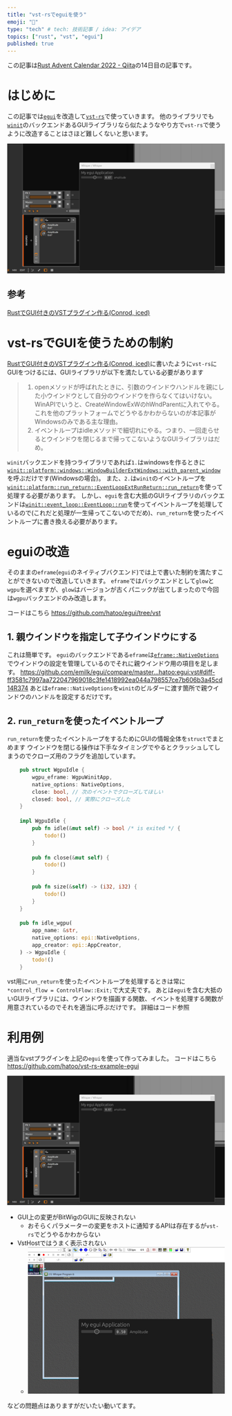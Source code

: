 ```yaml
---
title: "vst-rsでeguiを使う"
emoji: "🦀"
type: "tech" # tech: 技術記事 / idea: アイデア
topics: ["rust", "vst", "egui"]
published: true
---
```


この記事は[Rust Advent Calendar 2022 - Qiita](https://qiita.com/advent-calendar/2022/rust)の14日目の記事です。

# はじめに

この記事では[`egui`](https://github.com/emilk/egui)を改造して[`vst-rs`](https://github.com/RustAudio/vst-rs)で使っていきます。
他のライブラリでも[`winit`](https://github.com/rust-windowing/winit)のバックエンドあるGUIライブラリなら似たようなやり方で`vst-rs`で使うように改造することはさほど難しくないと思います。

![demo](/images/egui-on-bitwig.png)

## 参考

[RustでGUI付きのVSTプラグイン作る(Conrod, iced)](https://qiita.com/hatoo@github/items/01d7b5266d4e8787785a)

# vst-rsでGUIを使うための制約

[RustでGUI付きのVSTプラグイン作る(Conrod, iced)](https://qiita.com/hatoo@github/items/01d7b5266d4e8787785a)に書いたように`vst-rs`にGUIをつけるには、GUIライブラリが以下を満たしている必要があります


> 1. openメソッドが呼ばれたときに、引数のウインドウハンドルを親にした小ウインドウとして自分のウインドウを作らなくてはいけない。WinAPIでいうと、CreateWindowExWのhWndParentに入れてやる。これを他のプラットフォームでどうやるかわからないのが本記事がWindowsのみである主な理由。
> 2. イベントループはidleメソッドで細切れにやる。つまり、一回走らせるとウインドウを閉じるまで帰ってこないようなGUIライブラリはだめ。

`winit`バックエンドを持つライブラリであれば`1.`はwindowsを作るときに[`winit::platform::windows::WindowBuilderExtWindows::with_parent_window`](https://docs.rs/winit/latest/x86_64-pc-windows-msvc/winit/platform/windows/trait.WindowBuilderExtWindows.html#tymethod.with_parent_window)を呼ぶだけです(Windowsの場合)。
また、`2.`は`winit`のイベントループを[`winit::platform::run_return::EventLoopExtRunReturn::run_return`](https://docs.rs/winit/latest/winit/platform/run_return/trait.EventLoopExtRunReturn.html#tymethod.run_return)を使って処理する必要があります。
しかし、`egui`を含む大抵のGUIライブラリのバックエンドは[`winit::event_loop::EventLoop::run`](https://docs.rs/winit/latest/winit/event_loop/struct.EventLoop.html#method.run)を使ってイベントループを処理しているので(これだと処理が一生帰ってこないのでだめ)、`run_return`を使ったイベントループに書き換える必要があります。

# eguiの改造

そのままの`eframe`(`egui`のネイティブバクエンド)では上で書いた制約を満たすことができないので改造していきます。
`eframe`ではバックエンドとして`glow`と`wgpu`を選べますが、`glow`はバージョンが古くパニックが出てしまったので今回は`wgpu`バックエンドのみ改造します。

コードはこちら https://github.com/hatoo/egui/tree/vst

## 1. 親ウインドウを指定して子ウインドウにする

これは簡単です。
`egui`のバックエンドである`eframe`は[`eframe::NativeOptions`](https://docs.rs/eframe/0.20.1/eframe/struct.NativeOptions.html)でウインドウの設定を管理しているのでそれに親ウインドウ用の項目を足します。
https://github.com/emilk/egui/compare/master...hatoo:egui:vst#diff-ff3581c7997aa722047969018c3fe1418992ea044a798557ce7b606b3a45cd14R374
あとは`eframe::NativeOptions`を`winit`のビルダーに渡す箇所で親ウインドウのハンドルを設定するだけです。

## 2. `run_return`を使ったイベントループ

`run_return`を使ったイベントループをするためにGUIの情報全体を`struct`でまとめます
ウインドウを閉じる操作は下手なタイミングでやるとクラッシュしてしまうのでクローズ用のフラグを追加しています。

```rust
    pub struct WgpuIdle {
        wgpu_eframe: WgpuWinitApp,
        native_options: NativeOptions,
        close: bool, // 次のイベントでクローズしてほしい
        closed: bool, // 実際にクローズした
    }

    impl WgpuIdle {
        pub fn idle(&mut self) -> bool /* is exited */ {
            todo!()
        }

        pub fn close(&mut self) {
            todo!()
        }

        pub fn size(&self) -> (i32, i32) {
            todo!()
        }
    }

    pub fn idle_wgpu(
        app_name: &str,
        native_options: epi::NativeOptions,
        app_creator: epi::AppCreator,
    ) -> WgpuIdle {
        todo!()
    }
```

vst用に`run_return`を使ったイベントループを処理するときは常に`*control_flow = ControlFlow::Exit;`で大丈夫です。
あとは`egui`を含む大抵のいGUIライブラリには、ウインドウを描画する関数、イベントを処理する関数が用意されているのでそれを適当に呼ぶだけです。
詳細はコード参照

# 利用例

適当なvstプラグインを上記の`egui`を使って作ってみました。
コードはこちら https://github.com/hatoo/vst-rs-example-egui

![demo](/images/egui-on-bitwig.png)

- GUI上の変更がBitWigのGUIに反映されない
    - おそらくパラメーターの変更をホストに通知するAPIは存在するが`vst-rs`でどうやるかわからない
- VstHostではうまく表示されない
    - ![demo](/images/egui-on-vsthost.png)

などの問題点はありますがだいたい動いてます。